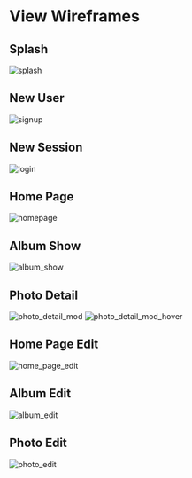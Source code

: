 # View Wireframes

## Splash
![splash]

## New User
![signup]

## New Session
![login]

## Home Page
![homepage]

## Album Show
![album_show]

## Photo Detail
![photo_detail_mod]
![photo_detail_mod_hover]

## Home Page Edit
![home_page_edit]

## Album Edit
![album_edit]

## Photo Edit
![photo_edit]


[splash]: ./wireframes/splash.jpg
[signup]: ./wireframes/signup.jpg
[login]: ./wireframes/login.jpg
[homepage]: ./wireframes/homepage.jpg
[album_show]: ./wireframes/album_show.jpg
[photo_detail_mod]: ./wireframes/photo_detail_mod.jpg
[photo_detail_mod_hover]: ./wireframes/photo_detail_mod_hover.jpg
[home_page_edit]: ./wireframes/home_page_edit.jpg
[album_edit]: ./wireframes/album_edit.jpg
[photo_edit]: ./wireframes/photo_detail_edit.jpg
